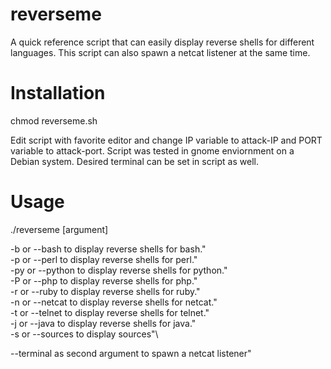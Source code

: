 # reverseme
A quick reference script that can easily display reverse shells for different languages.
This script can also spawn a netcat listener at the same time.

# Installation
chmod reverseme.sh 

Edit script with favorite editor and change IP variable to attack-IP and PORT variable to attack-port. 
Script was tested in gnome enviornment on a Debian system. Desired terminal can be set in script as well.

# Usage
./reverseme [argument]

-b or --bash to display reverse shells for bash."\
-p or --perl to display reverse shells for perl."\
-py or --python to display reverse shells for python."\
-P or --php to display reverse shells for php."\
-r or --ruby to display reverse shells for ruby."\
-n or --netcat to display reverse shells for netcat."\
-t or --telnet to display reverse shells for telnet."\
-j or --java to display reverse shells for java."\
-s or --sources to display sources"\

--terminal as second argument to spawn a netcat listener"
